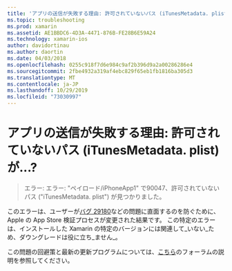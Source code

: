 ```yaml
---
title: 'アプリの送信が失敗する理由: 許可されていないパス (iTunesMetadata. plist) が...?'
ms.topic: troubleshooting
ms.prod: xamarin
ms.assetid: AE1BBDC6-4D3A-4471-876B-FE28B6E59A24
ms.technology: xamarin-ios
author: davidortinau
ms.author: daortin
ms.date: 04/03/2018
ms.openlocfilehash: 0255c918f7d6e984c9af2b396d9a2a00286286e4
ms.sourcegitcommit: 2fbe4932a319af4ebc829f65eb1fb1816ba305d3
ms.translationtype: MT
ms.contentlocale: ja-JP
ms.lasthandoff: 10/29/2019
ms.locfileid: "73030997"
---
```

# <a name="why-does-my-app-submission-fail-with-disallowed-paths--itunesmetadataplist--found-at--"></a>アプリの送信が失敗する理由: 許可されていないパス (iTunesMetadata. plist) が...?

> エラー: エラー: "ペイロード/iPhoneApp1" で90047、許可されていないパス ("iTunesMetadata. plist") が見つかりました。

このエラーは、ユーザーが[バグ 29180](https://bugzilla.xamarin.com/show_bug.cgi?id=29180)などの問題に直面するのを防ぐために、Apple の App Store 検証プロセスが変更された結果です。 この特定のエラーは、インストールした Xamarin の特定のバージョンには関連して_いない_ため、ダウングレードは役に立ち_ません_。

この問題の回避策と最新の更新プログラムについては、[こちら](https://forums.xamarin.com/discussion/40388/disallowed-paths-itunesmetadata-plist-found-at-when-submitting-to-app-store/p1)のフォーラムの説明を参照してください。
